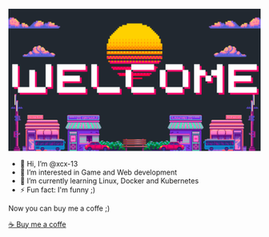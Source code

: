 ![alt text](<Blue Illustration Game Presentation (1).png>)

- 👋 Hi, I’m @xcx-13
- 👀 I’m interested in Game and Web development
- 🌱 I’m currently learning Linux, Docker and Kubernetes
- ⚡ Fun fact: I'm funny ;)

Now you can buy me a coffe ;)

<a href="https://buymeacoffee.com/eceoez"> 

<div style="backgroundcolor:yellow">
  ☕ Buy me a coffe 

</div>

</a>
